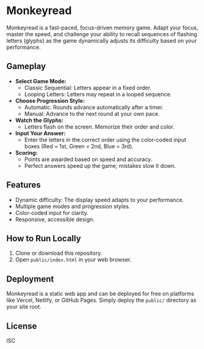 # Monkeyread

Monkeyread is a fast-paced, focus-driven memory game. Adapt your focus, master the speed, and challenge your ability to recall sequences of flashing letters (glyphs) as the game dynamically adjusts its difficulty based on your performance.

## Gameplay

- **Select Game Mode:**
  - Classic Sequential: Letters appear in a fixed order.
  - Looping Letters: Letters may repeat in a looped sequence.
- **Choose Progression Style:**
  - Automatic: Rounds advance automatically after a timer.
  - Manual: Advance to the next round at your own pace.
- **Watch the Glyphs:**
  - Letters flash on the screen. Memorize their order and color.
- **Input Your Answer:**
  - Enter the letters in the correct order using the color-coded input boxes (Red = 1st, Green = 2nd, Blue = 3rd).
- **Scoring:**
  - Points are awarded based on speed and accuracy.
  - Perfect answers speed up the game; mistakes slow it down.

## Features

- Dynamic difficulty: The display speed adapts to your performance.
- Multiple game modes and progression styles.
- Color-coded input for clarity.
- Responsive, accessible design.

## How to Run Locally

1. Clone or download this repository.
2. Open `public/index.html` in your web browser.

## Deployment

Monkeyread is a static web app and can be deployed for free on platforms like Vercel, Netlify, or GitHub Pages. Simply deploy the `public/` directory as your site root.

## License

ISC 